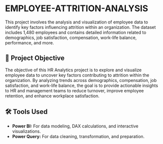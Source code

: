# EMPLOYEE-ATTRITION-ANALYSIS
This project involves the analysis and visualization of employee data to identify key factors influencing attrition within an organization. The dataset includes 1,480 employees and contains detailed information related to demographics, job satisfaction, compensation, work-life balance, performance, and more.

## 🎯 Project Objective

The objective of this HR Analytics project is to explore and visualize employee data to uncover key factors contributing to attrition within the organization. By analyzing trends across demographics, compensation, job satisfaction, and work-life balance, the goal is to provide actionable insights to HR and management teams to reduce turnover, improve employee retention, and enhance workplace satisfaction.

## 🛠️ Tools Used
*   **Power BI:** For data modeling, DAX calculations, and interactive visualizations.
*   **Power Query:** For data cleaning, transformation, and preparation.

